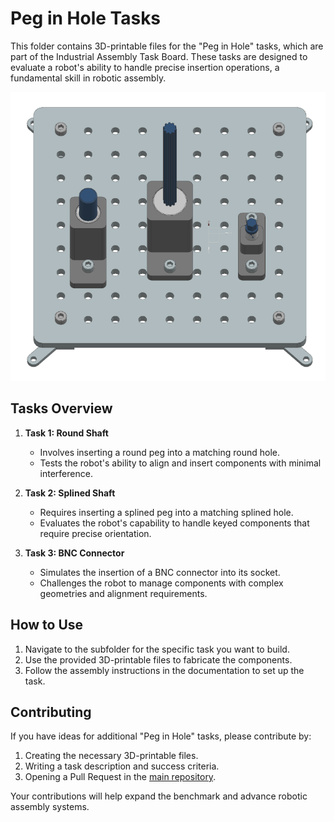 # Peg in Hole Tasks

This folder contains 3D-printable files for the "Peg in Hole" tasks, which are part of the Industrial Assembly Task Board. These tasks are designed to evaluate a robot's ability to handle precise insertion operations, a fundamental skill in robotic assembly.

![Peg in Hole Task Board](../../source/images/peg_in_hole_taskboard_finished.png)


## Tasks Overview

1. **Task 1: Round Shaft**
   - Involves inserting a round peg into a matching round hole.
   - Tests the robot's ability to align and insert components with minimal interference.

2. **Task 2: Splined Shaft**
   - Requires inserting a splined peg into a matching splined hole.
   - Evaluates the robot's capability to handle keyed components that require precise orientation.

3. **Task 3: BNC Connector**
   - Simulates the insertion of a BNC connector into its socket.
   - Challenges the robot to manage components with complex geometries and alignment requirements.

## How to Use

1. Navigate to the subfolder for the specific task you want to build.
2. Use the provided 3D-printable files to fabricate the components.
3. Follow the assembly instructions in the documentation to set up the task.

## Contributing

If you have ideas for additional "Peg in Hole" tasks, please contribute by:

1. Creating the necessary 3D-printable files.
2. Writing a task description and success criteria.
3. Opening a Pull Request in the [main repository](https://github.com/WBK-Robotics/industrial-assembly-taskboard).

Your contributions will help expand the benchmark and advance robotic assembly systems.